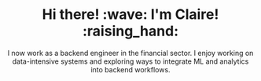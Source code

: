 
<h1 align="center">
Hi there! :wave: I'm Claire! :raising_hand:
</h1>

<p align="center">
I now work as a backend engineer in the financial sector. I enjoy working on data-intensive systems and exploring ways to integrate ML and analytics into backend workflows.
</p>
